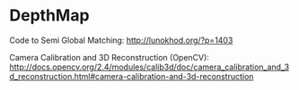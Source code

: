 # DepthMap

Code to Semi Global Matching:
http://lunokhod.org/?p=1403

Camera Calibration and 3D Reconstruction (OpenCV):
http://docs.opencv.org/2.4/modules/calib3d/doc/camera_calibration_and_3d_reconstruction.html#camera-calibration-and-3d-reconstruction
